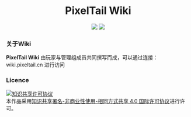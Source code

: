 <h1 align=center>PixelTail Wiki</h1>
<p align=center>
<img src="https://img.shields.io/badge/poweredby-docsify-blue"/>
<img src="https://img.shields.io/badge/license-CC%20BY--NC--SA%204.0-brightgreen"/>
</p>

### 关于Wiki

**PixelTail Wiki** 由玩家与管理组成员共同撰写而成，可以通过连接：wiki.pixeltail.cn 进行访问

### Licence

<a rel="license" href="http://creativecommons.org/licenses/by-nc-sa/4.0/"><img alt="知识共享许可协议" style="border-width:0" src="https://i.creativecommons.org/l/by-nc-sa/4.0/88x31.png" /></a><br />本作品采用<a rel="license" href="http://creativecommons.org/licenses/by-nc-sa/4.0/">知识共享署名-非商业性使用-相同方式共享 4.0 国际许可协议</a>进行许可。

